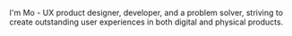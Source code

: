 I'm Mo - UX product designer, developer, and a problem solver, striving to create outstanding user experiences in both digital and physical products.
